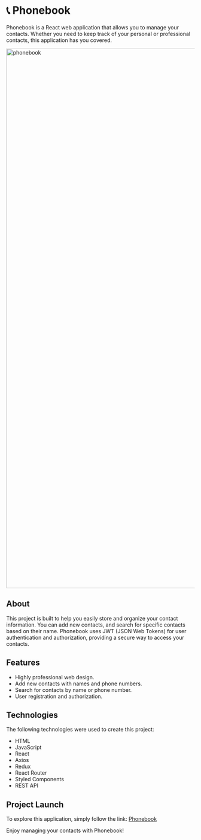 # 📞 Phonebook

Phonebook is a React web application that allows you to manage your contacts. Whether you need to keep track of your personal or professional contacts, this application has you covered.

<img width="1440" alt="phonebook" src="https://github.com/cutestsun/phonebook/assets/118314867/df30ca9f-903a-46e7-a9ca-b2dba20ad7e5">

## About

This project is built to help you easily store and organize your contact information. You can add new contacts, and search for specific contacts based on their name. Phonebook uses JWT (JSON Web Tokens) for user authentication and authorization, providing a secure way to access your contacts.

## Features

- Highly professional web design.
- Add new contacts with names and phone numbers.
- Search for contacts by name or phone number.
- User registration and authorization.

## Technologies

The following technologies were used to create this project:

- HTML
- JavaScript
- React
- Axios
- Redux
- React Router
- Styled Components
- REST API

## Project Launch

To explore this application, simply follow the link:
[Phonebook](https://cutestsun.github.io/phonebook/)

Enjoy managing your contacts with Phonebook!
